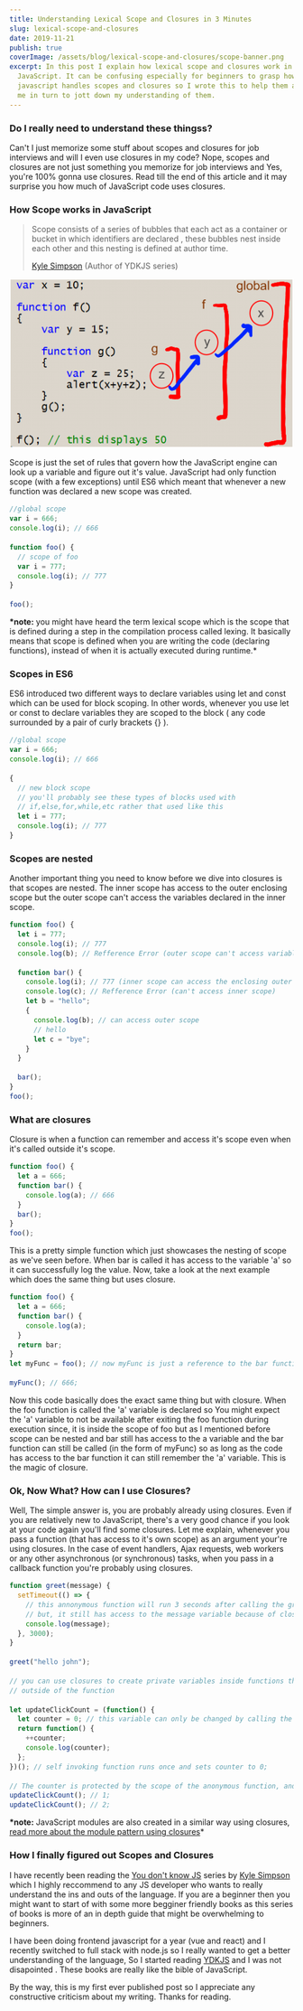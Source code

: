```yaml
---
title: Understanding Lexical Scope and Closures in 3 Minutes
slug: lexical-scope-and-closures
date: 2019-11-21
publish: true
coverImage: /assets/blog/lexical-scope-and-closures/scope-banner.png
excerpt: In this post I explain how lexical scope and closures work in
  JavaScript. It can be confusing especially for beginners to grasp how
  javascript handles scopes and closures so I wrote this to help them and help
  me in turn to jott down my understanding of them.
---
```

### Do I really need to understand these thingss?

Can't I just memorize some stuff about scopes and closures for job interviews and will I even use closures in my code? Nope, scopes and closures are not just something you memorize for job interviews and Yes, you're 100% gonna use closures. Read till the end of this article and it may surprise you how much of JavaScript code uses closures.

### How Scope works in JavaScript

> Scope consists of a series of bubbles that each act as a container or bucket in which identifiers are declared , these bubbles nest inside each other and this nesting is defined at author time.
>
> [Kyle Simpson](https://twitter.com/getify) (Author of YDKJS series)

![scopes in JavaScript](/assets/blog/lexical-scope-and-closures/scopes.png)

Scope is just the set of rules that govern how the JavaScript engine can look up a variable and figure out it's value. JavaScript had only function scope (with a few exceptions) until ES6 which meant that whenever a new function was declared a new scope was created.

```javascript
//global scope
var i = 666;
console.log(i); // 666

function foo() {
  // scope of foo
  var i = 777;
  console.log(i); // 777
}

foo();
```

**\*note:** you might have heard the term lexical scope which is the scope that is defined during a step in the compilation process called lexing. It basically means that scope is defined when you are writing the code (declaring functions), instead of when it is actually executed during runtime.*

### Scopes in ES6

ES6 introduced two different ways to declare variables using let and const which can be used for block scoping. In other words, whenever you use let or const to declare variables they are scoped to the block ( any code surrounded by a pair of curly brackets {} ).

```javascript
//global scope
var i = 666;
console.log(i); // 666

{
  // new block scope
  // you'll probably see these types of blocks used with
  // if,else,for,while,etc rather that used like this
  let i = 777;
  console.log(i); // 777
}
```

### Scopes are nested

Another important thing you need to know before we dive into closures is that scopes are nested. The inner scope has access to the outer enclosing scope but the outer scope can't access the variables declared in the inner scope.

```javascript
function foo() {
  let i = 777;
  console.log(i); // 777
  console.log(b); // Refference Error (outer scope can't access variables in inner scope)

  function bar() {
    console.log(i); // 777 (inner scope can access the enclosing outer scope)
    console.log(c); // Refference Error (can't access inner scope)
    let b = "hello";
    {
      console.log(b); // can access outer scope
      // hello
      let c = "bye";
    }
  }

  bar();
}
foo();
```

### What are closures

Closure is when a function can remember and access it's scope even when it's called outside it's scope.

```javascript
function foo() {
  let a = 666;
  function bar() {
    console.log(a); // 666
  }
  bar();
}
foo();
```

This is a pretty simple function which just showcases the nesting of scope as we've seen before. When bar is called it has access to the variable 'a' so it can successfully log the value. Now, take a look at the next example which does the same thing but uses closure.

```javascript
function foo() {
  let a = 666;
  function bar() {
    console.log(a);
  }
  return bar;
}
let myFunc = foo(); // now myFunc is just a reference to the bar function inside foo.

myFunc(); // 666;
```

Now this code basically does the exact same thing but with closure. When the foo function is called the 'a' variable is declared so You might expect the 'a' variable to not be available after exiting the foo function during execution since, it is inside the scope of foo but as I mentioned before scope can be nested and bar still has access to the a variable and the bar function can still be called (in the form of myFunc) so as long as the code has access to the bar function it can still remember the 'a' variable. This is the magic of closure.

### Ok, Now What? How can I use Closures?

Well, The simple answer is, you are probably already using closures. Even if you are relatively new to JavaScript, there's a very good chance if you look at your code again you'll find some closures. Let me explain, whenever you pass a function (that has access to it's own scope) as an argument your're using closures. In the case of event handlers, Ajax requests, web workers or any other asynchronous (or synchronous) tasks, when you pass in a callback function you're probably using closures.

```javascript
function greet(message) {
  setTimeout(() => {
    // this annonymous function will run 3 seconds after calling the greet function
    // but, it still has access to the message variable because of closure
    console.log(message);
  }, 3000);
}

greet("hello john");

// you can use closures to create private variables inside functions that can't be accessed
// outside of the function

let updateClickCount = (function() {
  let counter = 0; // this variable can only be changed by calling the updateClickCount
  return function() {
    ++counter;
    console.log(counter);
  };
})(); // self invoking function runs once and sets counter to 0;

// The counter is protected by the scope of the anonymous function, and can only be changed using the add function!
updateClickCount(); // 1;
updateClickCount(); // 2;
```

**\*note:** JavaScript modules are also created in a similar way using closures, [read more about the module pattern using closures](https://www.joezimjs.com/javascript/javascript-closures-and-the-module-pattern/)*

### How I finally figured out Scopes and Closures

I have recently been reading the [You don't know JS](https://github.com/getify/You-Dont-Know-JS) series by [Kyle Simpson](https://www.twitter.com/@getify) which I highly reccommend to any JS developer who wants to really understand the ins and outs of the language. If you are a beginner then you might want to start of with some more begginer friendly books as this series of books is more of an in depth guide that might be overwhelming to beginners.

I have been doing frontend javascript for a year (vue and react) and I recently switched to full stack with node.js so I really wanted to get a better understanding of the language, So I started reading [YDKJS](https://github.com/getify/You-Dont-Know-JS) and I was not disapointed . These books are really like the bible of JavaScript.

By the way, this is my first ever published post so I appreciate any constructive criticism about my writing. Thanks for reading.